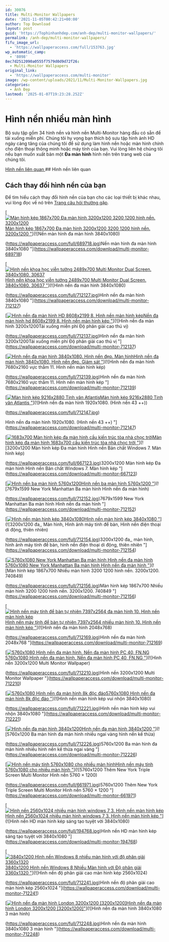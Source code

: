 ```yaml
---
id: 30076
title: Multi-Monitor Wallpapers
date: '2021-11-05T00:42:21+00:00'
author: Top Download
layout: post
guid: 'https://Tophinhanhdep.com/anh-dep/multi-monitor-wallpapers/'
permalink: /anh-dep/multi-monitor-wallpapers/
fifu_image_url:
  - 'https://wallpaperaccess.com/full/153763.jpg'
wp_automatic_camp:
  - '8098'
8ec7d2512090a0555f7579d0d9d72f26:
  - Multi-Monitor Wallpapers
original_link:
  - 'https://wallpaperaccess.com/multi-monitor'
image: /wp-content/uploads/2021/11/Multi-Monitor-Wallpapers.jpg
categories:
  - Ảnh Đẹp
lastmod: '2025-01-07T19:23:28.252Z'
---
```

# Hình nền nhiều màn hình

Bộ sưu tập gồm 34 hình nền và hình nền Multi-Monitor hàng đầu có sẵn để tải xuống miễn phí. Chúng tôi hy vọng bạn thích bộ sưu tập hình ảnh HD ngày càng tăng của chúng tôi để sử dụng làm hình nền hoặc màn hình chính cho điện thoại thông minh hoặc máy tính của bạn. Vui lòng liên hệ chúng tôi nếu bạn muốn xuất bản một **Đa màn hình** hình nền trên trang web của chúng tôi.

[Hình nền liên quan ](#related) ## Hình nền liên quan

## Cách thay đổi hình nền của bạn

Để tìm hiểu cách thay đổi hình nền của bạn cho các loại thiết bị khác nhau, vui lòng đọc về nó trên [Trang câu hỏi thường gặp](https://tophinhanhdep.com/faq/).

  
[[![Màn hình kép 1867x700 Đa màn hình 3200x1200 3200 1200 hình nền.  3200x1200](https://wallpaperaccess.com/full/153763.jpg)Màn hình kép 1867x700 Đa màn hình 3200x1200 3200 1200 hình nền. 3200x1200 "](https://wallpaperaccess.com/download/multi-monitor-153763)](![Nền màn hình đa màn hình 3840x1080)

(https://wallpaperaccess.com/full/689718.jpg)Nền màn hình đa màn hình 3840x1080 "](https://wallpaperaccess.com/download/multi-monitor-689718)

[[![Hình nền khoa học viễn tưởng 2489x700 Multi Monitor Dual Screen.  3840x1080.  30637](https://wallpaperaccess.com/full/478559.jpg)Hình nền khoa học viễn tưởng 2489x700 Multi Monitor Dual Screen. 3840x1080. 30637 "](https://wallpaperaccess.com/download/multi-monitor-478559)](![Hình nền đa màn hình 3840x1080)

(https://wallpaperaccess.com/full/712127.jpg)Hình nền đa màn hình 3840x1080 "](https://wallpaperaccess.com/download/multi-monitor-712127)

[[![Hình nền đa màn hình HD 8608x2199 8. Hình nền màn hình kép](https://wallpaperaccess.com/full/712130.jpg)Nền đa màn hình hd 8608x2199 8. Hình nền màn hình kép "](https://wallpaperaccess.com/download/multi-monitor-712130)](![Hình nền đa màn hình 3200x1200Tải xuống miễn phí Độ phân giải cao thú vị)

(https://wallpaperaccess.com/full/712137.jpg)Hình nền đa màn hình 3200x1200Tải xuống miễn phí Độ phân giải cao thú vị "](https://wallpaperaccess.com/download/multi-monitor-712137)

[[![Hình nền đa màn hình 3840x1080.  Hình nền đẹp.  Màn hình](https://wallpaperaccess.com/full/712138.jpg)Hình nền đa màn hình 3840x1080. Hình nền đẹp. Giám sát "](https://wallpaperaccess.com/download/multi-monitor-712138)](![Hình nền đa màn hình 7680x2160 vực thẳm 11. Hình nền màn hình kép)

(https://wallpaperaccess.com/full/712139.jpg)Hình nền đa màn hình 7680x2160 vực thẳm 11. Hình nền màn hình kép "](https://wallpaperaccess.com/download/multi-monitor-712139)

[[![Màn hình kép 9216x2880 Tinh vân Atlantis](https://wallpaperaccess.com/full/712145.jpg)Màn hình kép 9216x2880 Tinh vân Atlantis "](https://wallpaperaccess.com/download/multi-monitor-712145)](![Hình nền đa màn hình 1920x1080.  (Hình nền 43 ++))

(https://wallpaperaccess.com/full/712147.jpg)

Hình nền đa màn hình 1920x1080. (Hình nền 43 ++) "](https://wallpaperaccess.com/download/multi-monitor-712147)

[[![1683x700 Màn hình kép đa màn hình cầu kiến ​​trúc tòa nhà chọc trời](https://wallpaperaccess.com/full/694602.jpg)Màn hình kép đa màn hình 1683x700 cầu kiến ​​trúc tòa nhà chọc trời "](https://wallpaperaccess.com/download/multi-monitor-694602)](![3200x1200 Màn hình kép Đa màn hình Hình nền Bản chất Windows 7. Màn hình kép)

(https://wallpaperaccess.com/full/667123.jpg)3200x1200 Màn hình kép Đa màn hình Hình nền Bản chất Windows 7. Màn hình kép "](https://wallpaperaccess.com/download/multi-monitor-667123)

[[![Hình nền ba màn hình 5760x1200](https://wallpaperaccess.com/full/712151.jpg)Hình nền ba màn hình 5760x1200 "](https://wallpaperaccess.com/download/multi-monitor-712151)](![7679x1599 New York Manhattan Ba ​​màn hình Hình nền đa màn hình)

(https://wallpaperaccess.com/full/712152.jpg)7679x1599 New York Manhattan Ba ​​màn hình Hình nền đa màn hình "](https://wallpaperaccess.com/download/multi-monitor-712152)

[[![Hình nền màn hình kép 3840x1080](https://wallpaperaccess.com/full/661879.jpg)Hình nền màn hình kép 3840x1080 "](https://wallpaperaccess.com/download/multi-monitor-661879)](![3200x1200 đa,, Màn hình, Hình ảnh máy tính để bàn, Hình nền điện thoại di động, thiên nhiên)

(https://wallpaperaccess.com/full/712154.jpg)3200x1200 đa,, màn hình, hình ảnh máy tính để bàn, hình nền điện thoại di động, thiên nhiên "](https://wallpaperaccess.com/download/multi-monitor-712154)

[[![5760x1080 New York Manhattan Ba ​​màn hình Hình nền đa màn hình](https://wallpaperaccess.com/full/712155.jpg)5760x1080 New York Manhattan Ba ​​màn hình Hình nền đa màn hình "](https://wallpaperaccess.com/download/multi-monitor-712155)](![Màn hình kép 1867x700 Nhiều màn hình 3200 1200 hình nền.  3200x1200.  740849)

(https://wallpaperaccess.com/full/712156.jpg)Màn hình kép 1867x700 Nhiều màn hình 3200 1200 hình nền. 3200x1200. 740849 "](https://wallpaperaccess.com/download/multi-monitor-712156)

[[![Hình nền máy tính để bàn tự nhiên 7397x2564 đa màn hình 10. Hình nền màn hình kép](https://wallpaperaccess.com/full/712157.jpg)Hình nền máy tính để bàn tự nhiên 7397x2564 nhiều màn hình 10. Hình nền màn hình kép "](https://wallpaperaccess.com/download/multi-monitor-712157)](![Hình nền đa màn hình 2048x768)

(https://wallpaperaccess.com/full/712169.jpg)Hình nền đa màn hình 2048x768 "](https://wallpaperaccess.com/download/multi-monitor-712169)

[[![5760x1080 Hình nền đa màn hình, Nền đa màn hình PC 40, FN.NG](https://wallpaperaccess.com/full/712207.jpg)5760x1080 Hình nền đa màn hình, Nền đa màn hình PC 40, FN.NG "](https://wallpaperaccess.com/download/multi-monitor-712207)](![Hình nền 3200x1200 Multi Monitor Wallpaper)

(https://wallpaperaccess.com/full/712210.jpg)Hình nền 3200x1200 Multi Monitor Wallpaper "](https://wallpaperaccess.com/download/multi-monitor-712210)

[[![5760x1080 Hình nền đa màn hình 8k độc đáo](https://wallpaperaccess.com/full/712214.jpg)5760x1080 Hình nền đa màn hình 8k độc đáo "](https://wallpaperaccess.com/download/multi-monitor-712214)](![Hình nền màn hình kép vui nhộn 3840x1080)

(https://wallpaperaccess.com/full/712221.jpg)Hình nền màn hình kép vui nhộn 3840x1080 "](https://wallpaperaccess.com/download/multi-monitor-712221)

[[![Hình nền đa màn hình 3840x1200](https://wallpaperaccess.com/full/712224.jpg)Hình nền đa màn hình 3840x1200 "](https://wallpaperaccess.com/download/multi-monitor-712224)](![5760x1200 Ba màn hình đa màn hình nhiều ngai vàng hình nền kế thừa)

(https://wallpaperaccess.com/full/712226.jpg)5760x1200 Ba màn hình đa màn hình nhiều hình nền kế thừa ngai vàng "](https://wallpaperaccess.com/download/multi-monitor-712226)

[[![Hình nền máy tính 5760x1080 cho nhiều màn hình](https://wallpaperaccess.com/full/661946.png)Hình nền máy tính 5760x1080 cho nhiều màn hình "](https://wallpaperaccess.com/download/multi-monitor-661946)](![5760x1200 Thêm New York Triple Screen Multi Monitor Hình nền 5760 × 1200)

(https://wallpaperaccess.com/full/661971.jpg)5760x1200 Thêm New York Triple Screen Multi Monitor Hình nền 5760 × 1200 "](https://wallpaperaccess.com/download/multi-monitor-661971)

[[![Hình nền 2560x1024 nhiều màn hình windows 7 3. Hình nền màn hình kép](https://wallpaperaccess.com/full/712230.jpg)Hình nền 2560x1024 nhiều màn hình windows 7 3. Hình nền màn hình kép "](https://wallpaperaccess.com/download/multi-monitor-712230)](![Hình nền HD màn hình kép sáng tạo tuyệt vời 3840x1080)

(https://wallpaperaccess.com/full/194768.jpg)Hình nền HD màn hình kép sáng tạo tuyệt vời 3840x1080 "](https://wallpaperaccess.com/download/multi-monitor-194768)

[[![3840x1200 Hình nền Windows 8 nhiều màn hình với độ phân giải 3360x1320](https://wallpaperaccess.com/full/712235.jpg)3840x1200 Hình nền Windows 8 Nhiều Màn hình với Độ phân giải 3360x1320 "](https://wallpaperaccess.com/download/multi-monitor-712235)](![Hình nền độ phân giải cao màn hình kép 2560x1024)

(https://wallpaperaccess.com/full/712241.jpg)Hình nền độ phân giải cao màn hình kép 2560x1024 "](https://wallpaperaccess.com/download/multi-monitor-712241)

[[![Hình nền đa màn hình London 3200x1200 [3200x1200]](https://wallpaperaccess.com/full/712245.jpg)Hình nền đa màn hình London 3200x1200 \[3200x1200\]"](https://wallpaperaccess.com/download/multi-monitor-712245)](![Hình nền đa màn hình 3840x1080 3 màn hình)

(https://wallpaperaccess.com/full/712248.jpg)Hình nền đa màn hình 3840x1080 3 màn hình "](https://wallpaperaccess.com/download/multi-monitor-712248)
